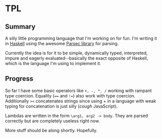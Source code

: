 TPL
===

## Summary
A silly little programming language that I'm working on for fun. I'm writing it in [Haskell](http://www.haskell.org) using the awesome [Parsec library](http://www.haskell.org/haskellwiki/Parsec) for parsing.

Currently the idea is for it to be simple, dynamically typed, interpreted, impure and eagerly evaluated--basically the exact opposite of Haskell, which is the language I'm using to implement it.

## Progress
So far I have some basic operators like `+, -, *, /` working with rampant type coercion. Equality (`==` and `!=`) also work with type coercion. Additionally `><` concatenates strings since using + in a language with weak typing for concatenation is just silly (*cough* JavaScript). 

Lambdas are written in the form `\arg1, arg2 -> body`. They are parsed correctly but are completely useless right now.

More stuff should be along shortly. Hopefully.

